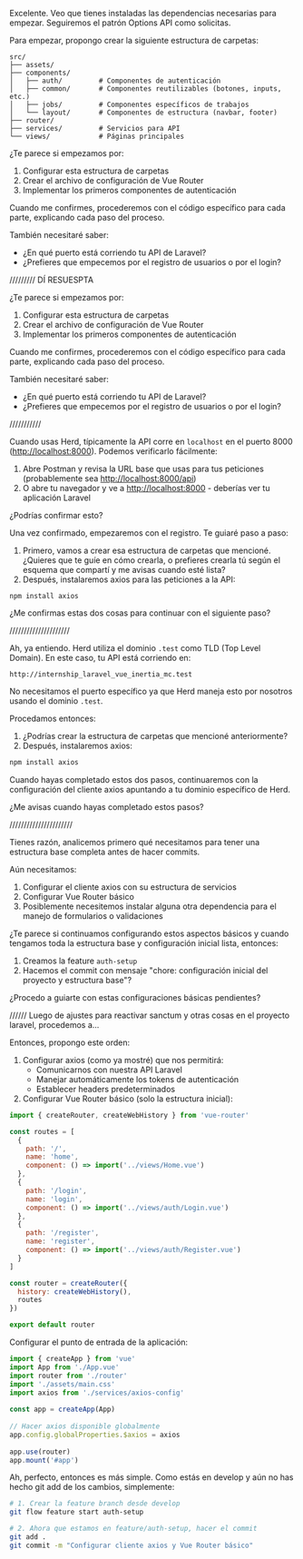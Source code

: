 Excelente. Veo que tienes instaladas las dependencias necesarias para empezar. Seguiremos el patrón Options API como solicitas.

Para empezar, propongo crear la siguiente estructura de carpetas:

```
src/
├── assets/
├── components/
│   ├── auth/         # Componentes de autenticación
│   ├── common/       # Componentes reutilizables (botones, inputs, etc.)
│   ├── jobs/         # Componentes específicos de trabajos
│   └── layout/       # Componentes de estructura (navbar, footer)
├── router/
├── services/         # Servicios para API
└── views/            # Páginas principales
```

¿Te parece si empezamos por:

1. Configurar esta estructura de carpetas
2. Crear el archivo de configuración de Vue Router
3. Implementar los primeros componentes de autenticación

Cuando me confirmes, procederemos con el código específico para cada parte, explicando cada paso del proceso.

También necesitaré saber:

- ¿En qué puerto está corriendo tu API de Laravel?
- ¿Prefieres que empecemos por el registro de usuarios o por el login?

///////// DÍ RESUESPTA

¿Te parece si empezamos por:

1. Configurar esta estructura de carpetas
2. Crear el archivo de configuración de Vue Router
3. Implementar los primeros componentes de autenticación

Cuando me confirmes, procederemos con el código específico para cada parte, explicando cada paso del proceso.

También necesitaré saber:

- ¿En qué puerto está corriendo tu API de Laravel?
- ¿Prefieres que empecemos por el registro de usuarios o por el login?

///////////

Cuando usas Herd, típicamente la API corre en `localhost` en el puerto 8000 ([http://localhost:8000](http://localhost:8000)). Podemos verificarlo fácilmente:

1. Abre Postman y revisa la URL base que usas para tus peticiones (probablemente sea [http://localhost:8000/api](http://localhost:8000/api))
2. O abre tu navegador y ve a [http://localhost:8000](http://localhost:8000) - deberías ver tu aplicación Laravel

¿Podrías confirmar esto?

Una vez confirmado, empezaremos con el registro. Te guiaré paso a paso:

1. Primero, vamos a crear esa estructura de carpetas que mencioné. ¿Quieres que te guíe en cómo crearla, o prefieres crearla tú según el esquema que compartí y me avisas cuando esté lista?
2. Después, instalaremos axios para las peticiones a la API:

```shell
npm install axios
```

¿Me confirmas estas dos cosas para continuar con el siguiente paso?

/////////////////////

Ah, ya entiendo. Herd utiliza el dominio `.test` como TLD (Top Level Domain). En este caso, tu API está corriendo en:

```
http://internship_laravel_vue_inertia_mc.test
```

No necesitamos el puerto específico ya que Herd maneja esto por nosotros usando el dominio `.test`.

Procedamos entonces:

1. ¿Podrías crear la estructura de carpetas que mencioné anteriormente?
2. Después, instalaremos axios:

``` bash
npm install axios
```

Cuando hayas completado estos dos pasos, continuaremos con la configuración del cliente axios apuntando a tu dominio específico de Herd.

¿Me avisas cuando hayas completado estos pasos?

//////////////////////

Tienes razón, analicemos primero qué necesitamos para tener una estructura base completa antes de hacer commits.

Aún necesitamos:

1. Configurar el cliente axios con su estructura de servicios
2. Configurar Vue Router básico
3. Posiblemente necesitemos instalar alguna otra dependencia para el manejo de formularios o validaciones

¿Te parece si continuamos configurando estos aspectos básicos y cuando tengamos toda la estructura base y configuración inicial lista, entonces:

1. Creamos la feature `auth-setup`
2. Hacemos el commit con mensaje "chore: configuración inicial del proyecto y estructura base"?

¿Procedo a guiarte con estas configuraciones básicas pendientes?

////// Luego de ajustes para reactivar sanctum y otras cosas en el proyecto laravel, procedemos a...

Entonces, propongo este orden:

1. Configurar axios (como ya mostré) que nos permitirá:
    - Comunicarnos con nuestra API Laravel
    - Manejar automáticamente los tokens de autenticación
    - Establecer headers predeterminados
2. Configurar Vue Router básico (solo la estructura inicial):

```js
import { createRouter, createWebHistory } from 'vue-router'

const routes = [
  {
    path: '/',
    name: 'home',
    component: () => import('../views/Home.vue')
  },
  {
    path: '/login',
    name: 'login',
    component: () => import('../views/auth/Login.vue')
  },
  {
    path: '/register',
    name: 'register',
    component: () => import('../views/auth/Register.vue')
  }
]

const router = createRouter({
  history: createWebHistory(),
  routes
})

export default router
```

Configurar el punto de entrada de la aplicación:

```js
import { createApp } from 'vue'  
import App from './App.vue'  
import router from './router'  
import './assets/main.css'  
import axios from './services/axios-config'  
  
const app = createApp(App)  
  
// Hacer axios disponible globalmente  
app.config.globalProperties.$axios = axios  
  
app.use(router)  
app.mount('#app')
```

Ah, perfecto, entonces es más simple. Como estás en develop y aún no has hecho git add de los cambios, simplemente:

```bash
# 1. Crear la feature branch desde develop
git flow feature start auth-setup

# 2. Ahora que estamos en feature/auth-setup, hacer el commit
git add .
git commit -m "Configurar cliente axios y Vue Router básico"
```

